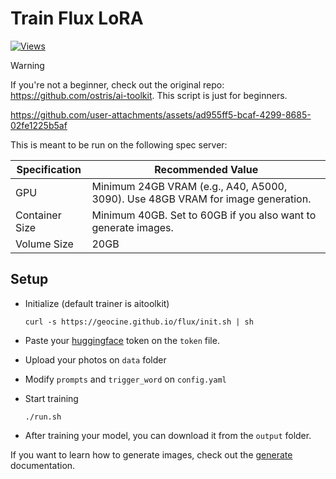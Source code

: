 # Train Flux LoRA

[![Views](https://hits.seeyoufarm.com/api/count/incr/badge.svg?url=https%3A%2F%2Fgithub.com%2Fgeocine%2Fflux&count_bg=%2379C83D&title_bg=%23555555&icon=&icon_color=%23E7E7E7&title=hits&edge_flat=false)](https://hits.seeyoufarm.com)

> [!WARNING]
> If you're not a beginner, check out the original repo: https://github.com/ostris/ai-toolkit. This script is just for beginners.

https://github.com/user-attachments/assets/ad955ff5-bcaf-4299-8685-02fe1225b5af


This is meant to be run on the following spec server:

| Specification   | Recommended Value  |
|-----------------|--------------------|
| GPU             | Minimum 24GB VRAM (e.g., A40, A5000, 3090). Use 48GB VRAM for image generation. |
| Container Size  | Minimum 40GB. Set to 60GB if you also want to generate images. |
| Volume Size     | 20GB               |

## Setup

- Initialize (default trainer is aitoolkit)

    ```
    curl -s https://geocine.github.io/flux/init.sh | sh
    ```
- Paste your [huggingface](https://huggingface.co/settings/tokens) token on the `token` file.
- Upload your photos on `data` folder
- Modify `prompts` and `trigger_word` on `config.yaml`
- Start training

    ```
    ./run.sh
    ```
- After training your model, you can download it from the `output` folder.

If you want to learn how to generate images, check out the [generate](./docs/GENERATE.md) documentation.